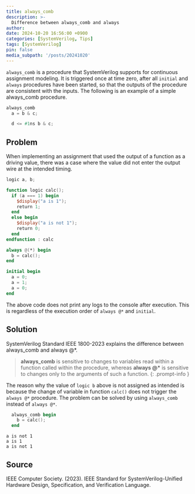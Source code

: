 ```yaml
---
title: always_comb
description: >-
  Difference between always_comb and always
author:
date: 2024-10-20 16:56:00 +0900
categories: [SystemVerilog, Tips]
tags: [SystemVerilog]
pin: false
media_subpath: '/posts/20241020'
---
```



`always_comb` is a procedure that SystemVerilog supports for continuous assignment modeling. It is triggered once at time zero, after all `initial` and `always` procedures have been started, so that the outputs of the procedure are consistent with the inputs. The following is an example of a simple always_comb procedure.

```verilog
always_comb
  a = b & c;
```
```verilog
  d <= #1ns b & c;
```

## Problem
When implementing an assignment that used the output of a function as a driving value, there was a case where the value did not enter the output wire at the intended timing.

```verilog
logic a, b;

function logic calc();
  if (a === 1) begin
    $display("a is 1");
    return 1;
  end
  else begin
    $display("a is not 1");
    return 0;
  end
endfunction : calc

always @(*) begin
  b = calc();
end

initial begin
  a = 0;
  a = 1;
  a = 0;
end
```

The above code does not print any logs to the console after execution. This is regardless of the execution order of `always @*` and `initial`.

## Solution
SystemVerilog Standard IEEE 1800-2023 explains the difference between always_comb and always @*.

> **always_comb** is sensitive to changes to variables read within a function called within the procedure, whereas **always @\*** is sensitive to changes only to the arguments of such a function.
{: .prompt-info }

The reason why the value of `logic b` above is not assigned as intended is because the change of variable in function `calc()` does not trigger the `always @*` procedure. The problem can be solved by using `always_comb` instead of `always @*`.

```verilog
  always_comb begin
    b = calc();
  end
```

```console
a is not 1
a is 1
a is not 1
```

## Source
IEEE Computer Society. (2023). IEEE Standard for SystemVerilog-Unified Hardware Design, Specification, and Verification Language.